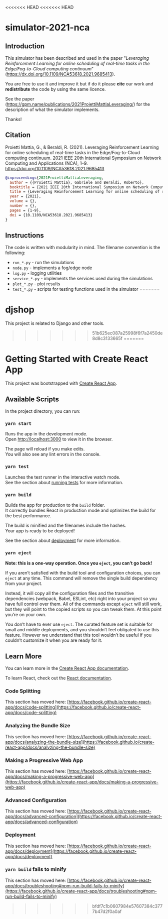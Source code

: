 <<<<<<< HEAD
<<<<<<< HEAD
# simulator-2021-nca

## Introduction 

This simulator has been described and used in the paper "*Leveraging Reinforcement Learning for online scheduling of real-time tasks in the Edge/Fog-to-Cloud computing continuum*" (https://dx.doi.org/10.1109/NCA53618.2021.9685413).

You are free to use it and improve it but if do it please **cite** our work and **redistribute** the code by using the same licence.

See the paper (https://gpm.name/publications/2021ProiettiMattiaLeveraging/) for the description of what the simulator implements.


Thanks!

## Citation

Proietti Mattia, G., & Beraldi, R. (2021). Leveraging Reinforcement Learning for online scheduling of real-time tasks in the Edge/Fog-to-Cloud computing continuum. 2021 IEEE 20th International Symposium on Network Computing and Applications (NCA), 1–9. https://doi.org/10.1109/NCA53618.2021.9685413

```bibtex
@inproceedings{2021ProiettiMattiaLeveraging,
  author = {{Proietti Mattia}, Gabriele and Beraldi, Roberto},
  booktitle = {2021 IEEE 20th International Symposium on Network Computing and Applications (NCA)},
  title = {Leveraging Reinforcement Learning for online scheduling of real-time tasks in the Edge/Fog-to-Cloud computing continuum},
  year = {2021},
  volume = {},
  number = {},
  pages = {1-9},
  doi = {10.1109/NCA53618.2021.9685413}
}
```

## Instructions

The code is written with modularity in mind. The filename convention is the following:
- `run_*.py` - run the simulations
- `node.py` - implements a fog/edge node
- `log.py` - logging utilities
- `service_*.py` - implements the services used during the simulations
- `plot_*.py` - plot results
- `test_*.py` - scripts for testing functions used in the simulator
=======
# djshop
This project is related to Django and other tools. 
>>>>>>> 51b625ec087a25998f6f7a2450de8d8c3133665f
=======
# Getting Started with Create React App

This project was bootstrapped with [Create React App](https://github.com/facebook/create-react-app).

## Available Scripts

In the project directory, you can run:

### `yarn start`

Runs the app in the development mode.\
Open [http://localhost:3000](http://localhost:3000) to view it in the browser.

The page will reload if you make edits.\
You will also see any lint errors in the console.

### `yarn test`

Launches the test runner in the interactive watch mode.\
See the section about [running tests](https://facebook.github.io/create-react-app/docs/running-tests) for more information.

### `yarn build`

Builds the app for production to the `build` folder.\
It correctly bundles React in production mode and optimizes the build for the best performance.

The build is minified and the filenames include the hashes.\
Your app is ready to be deployed!

See the section about [deployment](https://facebook.github.io/create-react-app/docs/deployment) for more information.

### `yarn eject`

**Note: this is a one-way operation. Once you `eject`, you can’t go back!**

If you aren’t satisfied with the build tool and configuration choices, you can `eject` at any time. This command will remove the single build dependency from your project.

Instead, it will copy all the configuration files and the transitive dependencies (webpack, Babel, ESLint, etc) right into your project so you have full control over them. All of the commands except `eject` will still work, but they will point to the copied scripts so you can tweak them. At this point you’re on your own.

You don’t have to ever use `eject`. The curated feature set is suitable for small and middle deployments, and you shouldn’t feel obligated to use this feature. However we understand that this tool wouldn’t be useful if you couldn’t customize it when you are ready for it.

## Learn More

You can learn more in the [Create React App documentation](https://facebook.github.io/create-react-app/docs/getting-started).

To learn React, check out the [React documentation](https://reactjs.org/).

### Code Splitting

This section has moved here: [https://facebook.github.io/create-react-app/docs/code-splitting](https://facebook.github.io/create-react-app/docs/code-splitting)

### Analyzing the Bundle Size

This section has moved here: [https://facebook.github.io/create-react-app/docs/analyzing-the-bundle-size](https://facebook.github.io/create-react-app/docs/analyzing-the-bundle-size)

### Making a Progressive Web App

This section has moved here: [https://facebook.github.io/create-react-app/docs/making-a-progressive-web-app](https://facebook.github.io/create-react-app/docs/making-a-progressive-web-app)

### Advanced Configuration

This section has moved here: [https://facebook.github.io/create-react-app/docs/advanced-configuration](https://facebook.github.io/create-react-app/docs/advanced-configuration)

### Deployment

This section has moved here: [https://facebook.github.io/create-react-app/docs/deployment](https://facebook.github.io/create-react-app/docs/deployment)

### `yarn build` fails to minify

This section has moved here: [https://facebook.github.io/create-react-app/docs/troubleshooting#npm-run-build-fails-to-minify](https://facebook.github.io/create-react-app/docs/troubleshooting#npm-run-build-fails-to-minify)
>>>>>>> bfdf7c1b0607984e57607384c3777b47d2f0a0af
